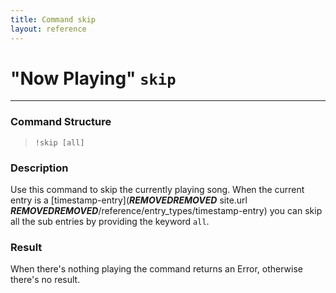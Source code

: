 ```yaml
---
title: Command skip
layout: reference
---
```


# "Now Playing" `skip`
---
### Command Structure
> `!skip [all]`

### Description
Use this command to skip the currently playing song.
When the current entry is a [timestamp-entry](***REMOVED******REMOVED*** site.url ***REMOVED******REMOVED***/reference/entry_types/timestamp-entry) you can skip all the sub entries by providing the keyword `all`.

### Result
When there's nothing playing the command returns an Error, otherwise there's no result.
